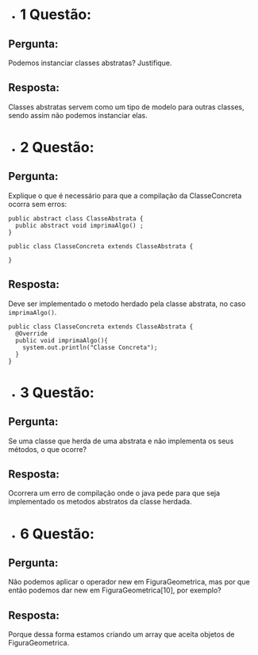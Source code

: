* # 1 Questão:

## Pergunta:

Podemos instanciar classes abstratas? Justifique.

## Resposta:
Classes abstratas servem como um tipo de modelo para outras classes, sendo assim não podemos instanciar elas.

* # 2 Questão:

## Pergunta:

Explique o que é necessário para que a compilação da ClasseConcreta ocorra
sem erros:

```
public abstract class ClasseAbstrata {
  public abstract void imprimaAlgo() ;
}

public class ClasseConcreta extends ClasseAbstrata {

}
```

## Resposta:
Deve ser implementado o metodo herdado pela classe abstrata, no caso ```imprimaAlgo()```.

```
public class ClasseConcreta extends ClasseAbstrata {
  @Override
  public void imprimaAlgo(){
    system.out.println("Classe Concreta");
  }
}
```

* # 3 Questão:

## Pergunta:

Se uma classe que herda de uma abstrata e não implementa os seus métodos, o
que ocorre?

## Resposta:
Ocorrera um erro de compilação onde o java pede para que seja implementado os metodos abstratos da classe herdada.

* # 6 Questão:

## Pergunta:

Não podemos aplicar o operador new em FiguraGeometrica, mas por que então
podemos dar new em FiguraGeometrica[10], por exemplo?

## Resposta:

Porque dessa forma estamos criando um array que aceita objetos de FiguraGeometrica.








